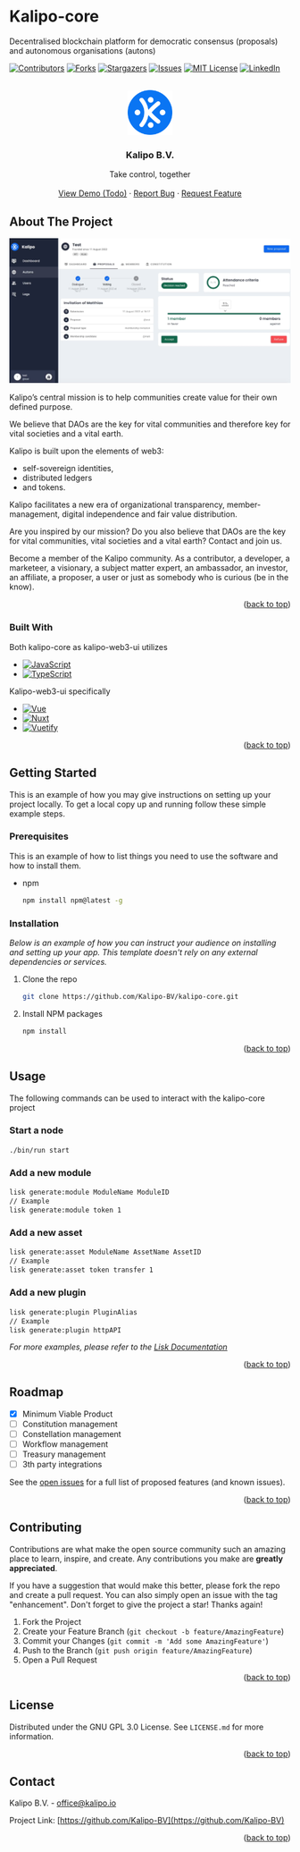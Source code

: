 # Kalipo-core

Decentralised blockchain platform for democratic consensus (proposals) and autonomous organisations (autons) 

<!-- PROJECT SHIELDS -->
<!--
*** I'm using markdown "reference style" links for readability.
*** Reference links are enclosed in brackets [ ] instead of parentheses ( ).
*** See the bottom of this document for the declaration of the reference variables
*** for contributors-url, forks-url, etc. This is an optional, concise syntax you may use.
*** https://www.markdownguide.org/basic-syntax/#reference-style-links
-->
[![Contributors][contributors-shield]][contributors-url]
[![Forks][forks-shield]][forks-url]
[![Stargazers][stars-shield]][stars-url]
[![Issues][issues-shield]][issues-url]
[![MIT License][license-shield]][license-url]
[![LinkedIn][linkedin-shield]][linkedin-url]



<!-- PROJECT LOGO -->
<br />
<div align="center">
  <a href="https://github.com/Kalipo-BV">
    <img src="images/Kalipo_Logo_512x512.png" alt="Logo" width="80" height="80">
  </a>

  <h3 align="center">Kalipo B.V.</h3>

  <p align="center">
    Take control, together
    <br />
    <br />
    <a href="#">View Demo (Todo)</a>
    ·
    <a href="#">Report Bug</a>
    ·
    <a href="#">Request Feature</a>
  </p>
</div>

<!-- ABOUT THE PROJECT -->
## About The Project

[![Product Name Screen Shot][product-screenshot]](#)

Kalipo’s central mission is to help communities create value for their own defined purpose.

We believe that DAOs are the key for vital communities and therefore key for vital societies and a vital earth.

Kalipo is built upon the elements of web3: 
* self-sovereign identities, 
* distributed ledgers 
* and tokens. 

Kalipo facilitates a new era of organizational transparency, member-management, digital independence and fair value distribution.

Are you inspired by our mission? Do you also believe that DAOs are the key for vital communities, vital societies and a vital earth? Contact and join us. 

Become a member of the Kalipo community. As a contributor, a developer, a marketeer, a visionary, a subject matter expert, an ambassador, an investor, an affiliate, a proposer, a user or just as somebody who is curious (be in the know).


<p align="right">(<a href="#readme-top">back to top</a>)</p>



### Built With

Both kalipo-core as kalipo-web3-ui utilizes
* [![JavaScript][JavaScript]][JavaScript]
* [![TypeScript][TypeScript]][TypeScript]

Kalipo-web3-ui specifically
* [![Vue][Vue.js]][Vue-url]
* [![Nuxt][Nuxt.js]][Nuxt-url]
* [![Vuetify][Vuetify]][Vuetify-url]


<p align="right">(<a href="#readme-top">back to top</a>)</p>



<!-- GETTING STARTED -->
## Getting Started

This is an example of how you may give instructions on setting up your project locally.
To get a local copy up and running follow these simple example steps.

### Prerequisites

This is an example of how to list things you need to use the software and how to install them.
* npm
  ```sh
  npm install npm@latest -g
  ```

### Installation

_Below is an example of how you can instruct your audience on installing and setting up your app. This template doesn't rely on any external dependencies or services._

1. Clone the repo
   ```sh
   git clone https://github.com/Kalipo-BV/kalipo-core.git
   ```
2. Install NPM packages
   ```sh
   npm install
   ```

<p align="right">(<a href="#readme-top">back to top</a>)</p>

<!-- USAGE EXAMPLES -->
## Usage

The following commands can be used to interact with the kalipo-core project

### Start a node
```
./bin/run start
```

### Add a new module
```
lisk generate:module ModuleName ModuleID
// Example
lisk generate:module token 1
```

### Add a new asset
```
lisk generate:asset ModuleName AssetName AssetID
// Example
lisk generate:asset token transfer 1
```

### Add a new plugin
```
lisk generate:plugin PluginAlias
// Example
lisk generate:plugin httpAPI
```

_For more examples, please refer to the [Lisk Documentation](https://lisk.com/documentation/)_

<p align="right">(<a href="#readme-top">back to top</a>)</p>

<!-- ROADMAP -->
## Roadmap

- [x] Minimum Viable Product
- [ ] Constitution management
- [ ] Constellation management
- [ ] Workflow management
- [ ] Treasury management
- [ ] 3th party integrations

See the [open issues](https://github.com/Kalipo-BV/kalipo-core/issues) for a full list of proposed features (and known issues).

<p align="right">(<a href="#readme-top">back to top</a>)</p>

<!-- CONTRIBUTING -->
## Contributing

Contributions are what make the open source community such an amazing place to learn, inspire, and create. Any contributions you make are **greatly appreciated**.

If you have a suggestion that would make this better, please fork the repo and create a pull request. You can also simply open an issue with the tag "enhancement".
Don't forget to give the project a star! Thanks again!

1. Fork the Project
2. Create your Feature Branch (`git checkout -b feature/AmazingFeature`)
3. Commit your Changes (`git commit -m 'Add some AmazingFeature'`)
4. Push to the Branch (`git push origin feature/AmazingFeature`)
5. Open a Pull Request

<p align="right">(<a href="#readme-top">back to top</a>)</p>



<!-- LICENSE -->
## License

Distributed under the GNU GPL 3.0 License. See `LICENSE.md` for more information.

<p align="right">(<a href="#readme-top">back to top</a>)</p>



<!-- CONTACT -->
## Contact

Kalipo B.V. - office@kalipo.io

Project Link: [https://github.com/Kalipo-BV](https://github.com/Kalipo-BV)

<p align="right">(<a href="#readme-top">back to top</a>)</p>



<!-- MARKDOWN LINKS & IMAGES -->
<!-- https://www.markdownguide.org/basic-syntax/#reference-style-links -->
[contributors-shield]: https://img.shields.io/github/contributors/Kalipo-BV/kalipo-core.svg?style=for-the-badge
[contributors-url]: https://github.com/Kalipo-BV/kalipo-core/graphs/contributors
[forks-shield]: https://img.shields.io/github/forks/Kalipo-BV/kalipo-core.svg?style=for-the-badge
[forks-url]: https://github.com/Kalipo-BV/kalipo-core/network/members
[stars-shield]: https://img.shields.io/github/stars/Kalipo-BV/kalipo-core.svg?style=for-the-badge
[stars-url]: https://github.com/Kalipo-BV/kalipo-core/stargazers
[issues-shield]: https://img.shields.io/github/issues/Kalipo-BV/kalipo-core.svg?style=for-the-badge
[issues-url]: https://github.com/Kalipo-BV/kalipo-core/issues
[license-shield]: https://img.shields.io/github/license/Kalipo-BV/kalipo-core.svg?style=for-the-badge
[license-url]: https://github.com/Kalipo-BV/kalipo-core/blob/master/LICENSE.md
[linkedin-shield]: https://img.shields.io/badge/-LinkedIn-black.svg?style=for-the-badge&logo=linkedin&colorB=555
[linkedin-url]: #
[product-screenshot]: images/ProposalScreenshot.png
[Next.js]: https://img.shields.io/badge/next.js-000000?style=for-the-badge&logo=nextdotjs&logoColor=white
[Next-url]: https://nextjs.org/
[React.js]: https://img.shields.io/badge/React-20232A?style=for-the-badge&logo=react&logoColor=61DAFB
[JavaScript]: https://shields.io/badge/JavaScript-3178C6?style=for-the-badge&logo=JavaScript&logoColor=4FC08D
[TypeScript]: https://shields.io/badge/TypeScript-3178C6?style=for-the-badge&logo=TypeScript&logoColor=4FC08D
[React-url]: https://reactjs.org/
[Vue.js]: https://img.shields.io/badge/Vue.js-35495E?style=for-the-badge&logo=vuedotjs&logoColor=4FC08D
[Nuxt.js]: https://img.shields.io/badge/Nuxt.js-35495E?style=for-the-badge&logo=nuxtdotjs&logoColor=4FC08D
[Vuetify]: https://img.shields.io/badge/Vuetify-35495E?style=for-the-badge&logo=vuetify&logoColor=4FC08D
[Vue-url]: https://vuejs.org/
[Nuxt-url]: https://nuxtjs.org/
[Vuetify-url]: https://vuetifyjs.com/
[Angular.io]: https://img.shields.io/badge/Angular-DD0031?style=for-the-badge&logo=angular&logoColor=white
[Angular-url]: https://angular.io/
[Svelte.dev]: https://img.shields.io/badge/Svelte-4A4A55?style=for-the-badge&logo=svelte&logoColor=FF3E00
[Svelte-url]: https://svelte.dev/
[Laravel.com]: https://img.shields.io/badge/Laravel-FF2D20?style=for-the-badge&logo=laravel&logoColor=white
[Laravel-url]: https://laravel.com
[Bootstrap.com]: https://img.shields.io/badge/Bootstrap-563D7C?style=for-the-badge&logo=bootstrap&logoColor=white
[Bootstrap-url]: https://getbootstrap.com
[JQuery.com]: https://img.shields.io/badge/jQuery-0769AD?style=for-the-badge&logo=jquery&logoColor=white
[JQuery-url]: https://jquery.com 


